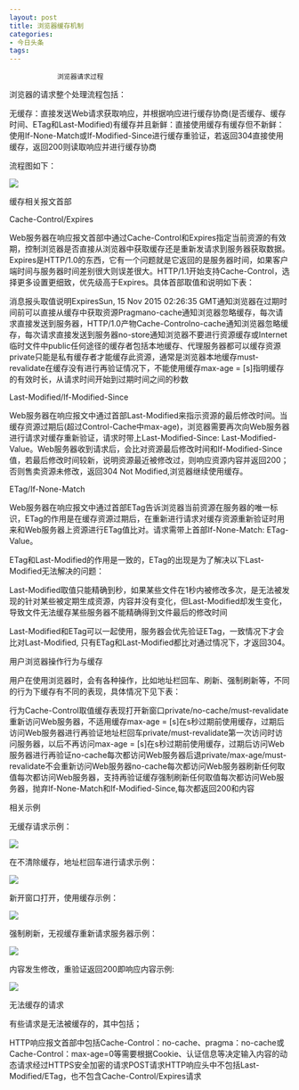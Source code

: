```yaml
---
layout: post
title: 浏览器缓存机制
categories:
- 今日头条
tags:
---
```

				浏览器请求过程

浏览器的请求整个处理流程包括：

无缓存：直接发送Web请求获取响应，并根据响应进行缓存协商(是否缓存、缓存时间、ETag和Last-Modified)有缓存并且新鲜：直接使用缓存有缓存但不新鲜：使用If-None-Match或If-Modified-Since进行缓存重验证，若返回304直接使用缓存，返回200则读取响应并进行缓存协商

流程图如下：

![](http://p3.pstatp.com/large/32700073ae3b6be8856)



缓存相关报文首部

Cache-Control/Expires

Web服务器在响应报文首部中通过Cache-Control和Expires指定当前资源的有效期，控制浏览器是否直接从浏览器中获取缓存还是重新发请求到服务器获取数据。Expires是HTTP/1.0的东西，它有一个问题就是它返回的是服务器时间，如果客户端时间与服务器时间差别很大则误差很大。HTTP/1.1开始支持Cache-Control，选择更多设置更细致，优先级高于Expires。具体首部取值和说明如下表：

消息报头取值说明ExpiresSun, 15 Nov 2015 02:26:35 GMT通知浏览器在过期时间前可以直接从缓存中获取资源Pragmano-cache通知浏览器忽略缓存，每次请求直接发送到服务器，HTTP/1.0产物Cache-Controlno-cache通知浏览器忽略缓存，每次请求直接发送到服务器no-store通知浏览器不要进行资源缓存或Internet临时文件中public任何途径的缓存者包括本地缓存、代理服务器都可以缓存资源private只能是私有缓存者才能缓存此资源，通常是浏览器本地缓存must-revalidate在缓存没有进行再验证情况下，不能使用缓存max-age = [s]指明缓存的有效时长，从请求时间开始到过期时间之间的秒数

Last-Modified/If-Modified-Since

Web服务器在响应报文中通过首部Last-Modified来指示资源的最后修改时间。当缓存资源过期后(超过Control-Cache中max-age)，浏览器需要再次向Web服务器进行请求对缓存重新验证，请求时带上Last-Modified-Since: Last-Modified-Value。Web服务器收到请求后，会比对资源最后修改时间和If-Modified-Since值，若最后修改时间较新，说明资源最近被修改过，则响应资源内容并返回200；否则售卖资源未修改，返回304 Not Modified,浏览器继续使用缓存。

ETag/If-None-Match

Web服务器在响应报文中通过首部ETag告诉浏览器当前资源在服务器的唯一标识，ETag的作用是在缓存资源过期后，在重新进行请求对缓存资源重新验证时用来和Web服务器上资源进行ETag值比对。请求需带上首部If-None-Match: ETag-Value。

ETag和Last-Modified的作用是一致的，ETag的出现是为了解决以下Last-Modified无法解决的问题：

Last-Modified取值只能精确到秒，如果某些文件在1秒内被修改多次，是无法被发现的针对某些被定期生成资源，内容并没有变化，但Last-Modified却发生变化，导致文件无法缓存某些服务器不能精确得到文件最后的修改时间

Last-Modified和ETag可以一起使用，服务器会优先验证ETag，一致情况下才会比对Last-Modified, 只有ETag和Last-Modified都比对通过情况下，才返回304。

用户浏览器操作行为与缓存

用户在使用浏览器时，会有各种操作，比如地址栏回车、刷新、强制刷新等，不同的行为下缓存有不同的表现，具体情况下见下表：

行为Cache-Control取值缓存表现打开新窗口private/no-cache/must-revalidate重新访问Web服务器，不适用缓存max-age = [s]在s秒过期前使用缓存，过期后访问Web服务器进行再验证地址栏回车private/must-revalidate第一次访问时访问服务器，以后不再访问max-age = [s]在s秒过期前使用缓存，过期后访问Web服务器进行再验证no-cache每次都访问Web服务器后退private/max-age/must-revalidate不会重新访问Web服务器no-cache每次都访问Web服务器刷新任何取值每次都访问Web服务器，支持再验证缓存强制刷新任何取值每次都访问Web服务器，抛弃If-None-Match和If-Modified-Since,每次都返回200和内容

相关示例

无缓存请求示例：

![](http://p3.pstatp.com/large/32300073a2ad61b4ed9)

在不清除缓存，地址栏回车进行请求示例：

![](http://p3.pstatp.com/large/32400073de9021b1a61)

新开窗口打开，使用缓存示例：

![](http://p1.pstatp.com/large/32600073c65ed98ba11)

强制刷新，无视缓存重新请求服务器示例：

![](http://p3.pstatp.com/large/32500028864264d23a3)

内容发生修改，重验证返回200即响应内容示例:

![](http://p3.pstatp.com/large/32600073c6669ccb66a)

无法缓存的请求

有些请求是无法被缓存的，其中包括；

HTTP响应报文首部中包括Cache-Control：no-cache、pragma：no-cache或Cache-Control：max-age=0等需要根据Cookie、认证信息等决定输入内容的动态请求经过HTTPS安全加密的请求POST请求HTTP响应头中不包括Last-Modified/ETag，也不包含Cache-Control/Expires请求